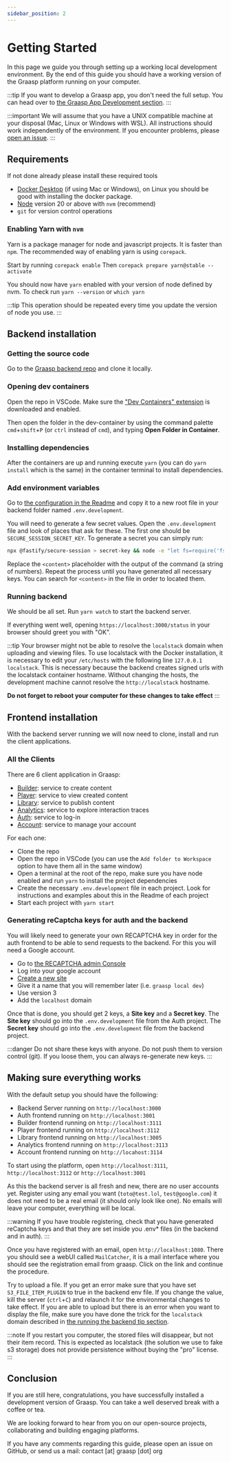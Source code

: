 ```yaml
---
sidebar_position: 2
---
```


# Getting Started

In this page we guide you through setting up a working local development environment.
By the end of this guide you should have a working version of the Graasp platform running on your computer.

:::tip
If you want to develop a Graasp app, you don't need the full setup.
You can head over to [the Graasp App Development section](/developer/apps/intro).
:::

:::important
We will assume that you have a UNIX compatible machine at your disposal (Mac, Linux or Windows with WSL). All instructions should work independently of the environment. If you encounter problems, please [open an issue](https://github.com/graasp/docs/issues/new).
:::

## Requirements

If not done already please install these required tools

- [Docker Desktop](https://www.docker.com/products/docker-desktop/) (if using Mac or Windows), on Linux you should be good with installing the docker package.
- [Node](https://nodejs.org/en/download) version 20 or above with `nvm` (recommend)
- `git` for version control operations

### Enabling Yarn with `nvm`

Yarn is a package manager for node and javascript projects. It is faster than `npm`.
The recommended way of enabling yarn is using `corepack`.

Start by running `corepack enable`
Then `corepack prepare yarn@stable --activate`

You should now have `yarn` enabled with your version of node defined by nvm. To check run `yarn --version` or `which yarn`

:::tip
This operation should be repeated every time you update the version of node you use.
:::

## Backend installation

### Getting the source code

Go to the [Graasp backend repo](https://github.com/graasp/graasp) and clone it locally.

### Opening dev containers

Open the repo in VSCode. Make sure the ["Dev Containers" extension](https://code.visualstudio.com/docs/devcontainers/tutorial#_install-the-extension) is downloaded and enabled.

Then open the folder in the dev-container by using the command palette `cmd`+`shift`+`P` (or `ctrl` instead of `cmd`), and typing **Open Folder in Container**.

### Installing dependencies

After the containers are up and running execute `yarn` (you can do `yarn install` which is the same) in the container terminal to install dependencies.

### Add environment variables

Go to [the configuration in the Readme](https://github.com/graasp/graasp#configuration) and copy it to a new root file in your backend folder named `.env.development`.

You will need to generate a few secret values. Open the `.env.development` file and look of places that ask for these.
The first one should be `SECURE_SESSION_SECRET_KEY`.
To generate a secret you can simply run:

```sh
npx @fastify/secure-session > secret-key && node -e "let fs=require('fs'),file=path.join(__dirname, 'secret-key');console.log(fs.readFileSync(file).toString('hex'));fs.unlinkSync(file)"
```

Replace the `<content>` placeholder with the output of the command (a string of numbers).
Repeat the process until you have generated all necessary keys. You can search for `<content>` in the file in order to located them.

### Running backend

We should be all set. Run `yarn watch` to start the backend server.

If everything went well, opening `https://localhost:3000/status` in your browser should greet you with "OK".

:::tip
Your browser might not be able to resolve the `localstack` domain when uploading and viewing files. To use localstack with the Docker installation, it is necessary to edit your `/etc/hosts` with the following line `127.0.0.1 localstack`. This is necessary because the backend creates signed urls with the localstack container hostname. Without changing the hosts, the development machine cannot resolve the `http://localstack` hostname.

**Do not forget to reboot your computer for these changes to take effect**
:::

## Frontend installation

With the backend server running we will now need to clone, install and run the client applications.

### All the Clients

There are 6 client application in Graasp:

- [Builder](https://github.com/graasp/graasp-builder): service to create content
- [Player](https://github.com/graasp/graasp-player): service to view created content
- [Library](https://github.com/graasp/graasp-library): service to publish content
- [Analytics](https://github.com/graasp/graasp-analytics): service to explore interaction traces
- [Auth](https://github.com/graasp/graasp-auth): service to log-in
- [Account](https://github.com/graasp/graasp-account): service to manage your account

For each one:

- Clone the repo
- Open the repo in VSCode (you can use the `Add folder to Workspace` option to have them all in the same window)
- Open a terminal at the root of the repo, make sure you have node enabled and run `yarn` to install the project dependencies
- Create the necessary `.env.development` file in each project. Look for instructions and examples about this in the Readme of each project
- Start each project with `yarn start`

### Generating reCaptcha keys for auth and the backend

You will likely need to generate your own RECAPTCHA key in order for the auth frontend to be able to send requests to the backend. For this you will need a Google account.

- Go to [the RECAPTCHA admin Console](https://www.google.com/recaptcha/admin)
- Log into your google account
- [Create a new site](https://www.google.com/recaptcha/admin/create)
- Give it a name that you will remember later (i.e. `graasp local dev`)
- Use version 3
- Add the `localhost` domain

Once that is done, you should get 2 keys, a **Site key** and a **Secret key**.
The **Site key** should go into the `.env.development` file from the Auth project.
The **Secret key** should go into the `.env.development` file from the backend project.

:::danger
Do not share these keys with anyone. Do not push them to version control (git). If you loose them, you can always re-generate new keys.
:::

## Making sure everything works

With the default setup you should have the following:

- Backend Server running on `http://localhost:3000`
- Auth frontend running on `http://localhost:3001`
- Builder frontend running on `http://localhost:3111`
- Player frontend running on `http://localhost:3112`
- Library frontend running on `http://localhost:3005`
- Analytics frontend running on `http://localhost:3113`
- Account frontend running on `http://locahost:3114`

To start using the platform, open `http://localhost:3111`, `http://localhost:3112` or `http://localhost:3001`

As this the backend server is all fresh and new, there are no user accounts yet. Register using any email you want (`toto@test.lol`, `test@google.com`) it does not need to be a real email (it should only look like one). No emails will leave your computer, everything will be local.

:::warning
If you have trouble registering, check that you have generated reCaptcha keys and that they are set inside you .env* files (in the backend and in auth).
:::

Once you have registered with an email, open `http://localhost:1080`. There you should see a webUI called `MailCatcher`, it is a mail interface where you should see the registration email from graasp. Click on the link and continue the procedure.

Try to upload a file. If you get an error make sure that you have set `S3_FILE_ITEM_PLUGIN` to true in the backend env file. If you change the value, kill the server (`ctrl`+`C`) and relaunch it for the environmental changes to take effect.
If you are able to upload but there is an error when you want to display the file, make sure you have done the trick for the `localstack` domain described in [the running the backend tip section](#running-backend).

:::note
If you restart you computer, the stored files will disappear, but not their item record. This is expected as localstack (the solution we use to fake s3 storage) does not provide persistence without buying the "pro" license.
:::

## Conclusion

If you are still here, congratulations, you have successfully installed a development version of Graasp. You can take a well deserved break with a coffee or tea.

We are looking forward to hear from you on our open-source projects, collaborating and building engaging platforms.

If you have any comments regarding this guide, please open an issue on GitHub, or send us a mail: contact [at] graasp [dot] org

